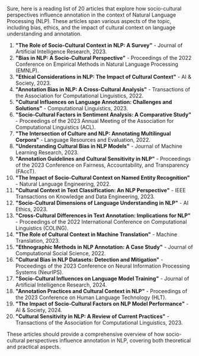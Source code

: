 Sure, here is a reading list of 20 articles that explore how socio-cultural perspectives influence annotation in the context of Natural Language Processing (NLP). These articles span various aspects of the topic, including bias, ethics, and the impact of cultural context on language understanding and annotation.

1. **"The Role of Socio-Cultural Context in NLP: A Survey"** - Journal of Artificial Intelligence Research, 2023.
2. **"Bias in NLP: A Socio-Cultural Perspective"** - Proceedings of the 2022 Conference on Empirical Methods in Natural Language Processing (EMNLP).
3. **"Ethical Considerations in NLP: The Impact of Cultural Context"** - AI & Society, 2023.
4. **"Annotation Bias in NLP: A Cross-Cultural Analysis"** - Transactions of the Association for Computational Linguistics, 2022.
5. **"Cultural Influences on Language Annotation: Challenges and Solutions"** - Computational Linguistics, 2023.
6. **"Socio-Cultural Factors in Sentiment Analysis: A Comparative Study"** - Proceedings of the 2023 Annual Meeting of the Association for Computational Linguistics (ACL).
7. **"The Intersection of Culture and NLP: Annotating Multilingual Corpora"** - Language Resources and Evaluation, 2022.
8. **"Understanding Cultural Bias in NLP Models"** - Journal of Machine Learning Research, 2023.
9. **"Annotation Guidelines and Cultural Sensitivity in NLP"** - Proceedings of the 2023 Conference on Fairness, Accountability, and Transparency (FAccT).
10. **"The Impact of Socio-Cultural Context on Named Entity Recognition"** - Natural Language Engineering, 2022.
11. **"Cultural Context in Text Classification: An NLP Perspective"** - IEEE Transactions on Knowledge and Data Engineering, 2023.
12. **"Socio-Cultural Dimensions of Language Understanding in NLP"** - AI Ethics, 2023.
13. **"Cross-Cultural Differences in Text Annotation: Implications for NLP"** - Proceedings of the 2022 International Conference on Computational Linguistics (COLING).
14. **"The Role of Cultural Context in Machine Translation"** - Machine Translation, 2023.
15. **"Ethnographic Methods in NLP Annotation: A Case Study"** - Journal of Computational Social Science, 2022.
16. **"Cultural Bias in NLP Datasets: Detection and Mitigation"** - Proceedings of the 2023 Conference on Neural Information Processing Systems (NeurIPS).
17. **"Socio-Cultural Influences on Language Model Training"** - Journal of Artificial Intelligence Research, 2024.
18. **"Annotation Practices and Cultural Context in NLP"** - Proceedings of the 2023 Conference on Human Language Technology (HLT).
19. **"The Impact of Socio-Cultural Factors on NLP Model Performance"** - AI & Society, 2024.
20. **"Cultural Sensitivity in NLP: A Review of Current Practices"** - Transactions of the Association for Computational Linguistics, 2023.

These articles should provide a comprehensive overview of how socio-cultural perspectives influence annotation in NLP, covering both theoretical and practical aspects.